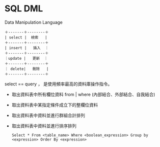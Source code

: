 # SQL DML
Data Manipulation Language

    ＋-------＋--------＋
    | select |  檢索   |
    ＋-------＋--------＋
    | insert |   插入  ｜   
    ＋-------＋--------＋
    ｜update |   更新  ｜
    ＋-------＋--------＋
    ｜ delete|   刪除   |
    ＋-------＋--------＋

select == query ， 是使用頻率最高的資料庫操作指令。

* 取出資料表中所有欄位資料 from | where (內部結合、外部結合、自我結合)

* 取出資料表中某指定條件成立下的整欄位資料

* 取出資料表中資料並進行群組合計排列

* 取出資料表中資料並進行排序排列

      Select * From <table_name> Where <boolean_expression> Group by <expression> Order By <expression>
      


 
    
   

